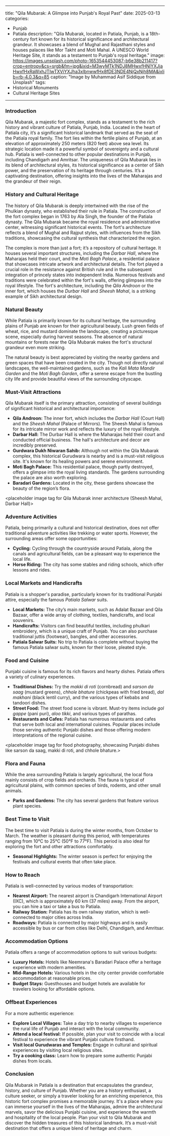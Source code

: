 
---
title: "Qila Mubarak: A Glimpse into Punjab's Royal Past"
date: 2025-03-13
categories:
  - Punjab
  - Patiala
description: "Qila Mubarak, located in Patiala, Punjab, is a 18th-century fort known for its historical significance and architectural grandeur. It showcases a blend of Mughal and Rajasthani styles and houses palaces like Mor Takht and Moti Mahal. A UNESCO World Heritage Site, it stands as a testament to Punjab's royal heritage."
image: https://images.unsplash.com/photo-1653544453087-b6e38b211417?crop=entropy&cs=srgb&fm=jpg&ixid=M3wyMTk1NDJ8MHwxfHNlYXJjaHwxfHxRaWxhJTIwTXViYXJha3xlbnwwfHx8fDE3NDE4NjQxNjh8MA&ixlib=rb-4.0.3&q=85
caption: "Image by Muhammad Asif Siddique from Unsplash"
tags: 
  - Historical Monuments
  - Cultural Heritage Sites
---


### **Introduction**

Qila Mubarak, a majestic fort complex, stands as a testament to the rich history and vibrant culture of Patiala, Punjab, India. Located in the heart of Patiala city, it’s a significant historical landmark that served as the seat of the Patiala royal family. The fort lies within the fertile plains of Punjab, at an elevation of approximately 250 meters (820 feet) above sea level. Its strategic location made it a powerful symbol of sovereignty and a cultural hub. Patiala is well-connected to other popular destinations in Punjab, including Chandigarh and Amritsar. The uniqueness of Qila Mubarak lies in its blend of architectural styles, its historical significance as a center of Sikh power, and the preservation of its heritage through centuries. It’s a captivating destination, offering insights into the lives of the Maharajas and the grandeur of their reign.

### **History and Cultural Heritage**

The history of Qila Mubarak is deeply intertwined with the rise of the Phulkian dynasty, who established their rule in Patiala. The construction of the fort complex began in 1763 by Ala Singh, the founder of the Patiala dynasty. The Qila Mubarak became the royal residence and administrative center, witnessing significant historical events. The fort's architecture reflects a blend of Mughal and Rajput styles, with influences from the Sikh traditions, showcasing the cultural synthesis that characterized the region.

The complex is more than just a fort; it’s a repository of cultural heritage. It houses several important structures, including the *Darbar Hall*, where the Maharajas held their court, and the *Moti Bagh Palace*, a residential palace that showcases intricate artwork and architectural details. The fort played a crucial role in the resistance against British rule and in the subsequent integration of princely states into independent India. Numerous festivals and traditions were celebrated within the fort's walls, offering glimpses into the royal lifestyle. The fort's architecture, including the *Qila Androon* or the inner fort, which houses the *Durbar Hall* and *Sheesh Mahal*, is a striking example of Sikh architectural design.

<placeholder image tag for historical image of Qila Mubarak or Maharaja >

### **Natural Beauty**

While Patiala is primarily known for its cultural heritage, the surrounding plains of Punjab are known for their agricultural beauty. Lush green fields of wheat, rice, and mustard dominate the landscape, creating a picturesque scene, especially during harvest seasons. The absence of natural mountains or forests near the Qila Mubarak makes the fort's structural grandeur even more striking.

The natural beauty is best appreciated by visiting the nearby gardens and green spaces that have been created in the city. Though not directly natural landscapes, the well-maintained gardens, such as the *Kali Mata Mandir Garden* and the *Moti Bagh Garden*, offer a serene escape from the bustling city life and provide beautiful views of the surrounding cityscape.

<placeholder image tag for image showcasing the surrounding agricultural landscape.>

### **Must-Visit Attractions**

Qila Mubarak itself is the primary attraction, consisting of several buildings of significant historical and architectural importance:

*   **Qila Androon:** The inner fort, which includes the *Darbar Hall* (Court Hall) and the *Sheesh Mahal* (Palace of Mirrors). The Sheesh Mahal is famous for its intricate mirror work and reflects the luxury of the royal lifestyle.
*   **Darbar Hall:** The Durbar Hall is where the Maharajas held their court and conducted official business. The hall's architecture and decor are incredibly preserved.
*   **Gurdwara Dukh Niwaran Sahib:** Although not within the Qila Mubarak complex, this historical Gurudwara is nearby and is a must-visit religious site. It's known for its healing powers and serene environment.
*   **Moti Bagh Palace:** This residential palace, though partly destroyed, offers a glimpse into the royal living standards. The gardens surrounding the palace are also worth exploring.
*   **Baradari Gardens:** Located in the city, these gardens showcase the beauty of the region’s flora.

<placeholder image tag for Qila Mubarak inner architecture (Sheesh Mahal, Darbar Hall)>

### **Adventure Activities**

Patiala, being primarily a cultural and historical destination, does not offer traditional adventure activities like trekking or water sports. However, the surrounding areas offer some opportunities:

*   **Cycling:** Cycling through the countryside around Patiala, along the canals and agricultural fields, can be a pleasant way to experience the local life.
*   **Horse Riding:** The city has some stables and riding schools, which offer lessons and rides.

### **Local Markets and Handicrafts**

Patiala is a shopper's paradise, particularly known for its traditional Punjabi attire, especially the famous *Patiala Salwar* suits.

*   **Local Markets:** The city’s main markets, such as Adalat Bazaar and Qila Bazaar, offer a wide array of clothing, textiles, handicrafts, and local souvenirs.
*   **Handicrafts:** Visitors can find beautiful textiles, including phulkari embroidery, which is a unique craft of Punjab. You can also purchase traditional juttis (footwear), bangles, and other accessories.
*   **Patiala Salwar Suits:** No trip to Patiala is complete without buying the famous Patiala salwar suits, known for their loose, pleated style.

<placeholder image tag for image of Patiala Salwar or Phulkari embroidery.>

### **Food and Cuisine**

Punjabi cuisine is famous for its rich flavors and hearty dishes. Patiala offers a variety of culinary experiences.

*   **Traditional Dishes:** Try the *makki di roti* (cornbread) and *sarson da saag* (mustard greens), *chhole bhature* (chickpeas with fried bread), *dal makhani* (black lentil curry), and the various types of kebabs and tandoori dishes.
*   **Street Food:** The street food scene is vibrant. Must-try items include *gol gappe* (pani puri), *aloo tikki*, and various types of parathas.
*   **Restaurants and Cafes:** Patiala has numerous restaurants and cafes that serve both local and international cuisines. Popular places include those serving authentic Punjabi dishes and those offering modern interpretations of the regional cuisine.

<placeholder image tag for food photography, showcasing Punjabi dishes like sarson da saag, makki di roti, and chhole bhature.>

### **Flora and Fauna**

While the area surrounding Patiala is largely agricultural, the local flora mainly consists of crop fields and orchards. The fauna is typical of agricultural plains, with common species of birds, rodents, and other small animals.

*   **Parks and Gardens:** The city has several gardens that feature various plant species.

### **Best Time to Visit**

The best time to visit Patiala is during the winter months, from October to March. The weather is pleasant during this period, with temperatures ranging from 10°C to 25°C (50°F to 77°F). This period is also ideal for exploring the fort and other attractions comfortably.

*   **Seasonal Highlights:** The winter season is perfect for enjoying the festivals and cultural events that often take place.

### **How to Reach**

Patiala is well-connected by various modes of transportation:

*   **Nearest Airport:** The nearest airport is Chandigarh International Airport (IXC), which is approximately 60 km (37 miles) away. From the airport, you can hire a taxi or take a bus to Patiala.
*   **Railway Station:** Patiala has its own railway station, which is well-connected to major cities across India.
*   **Roadways:** Patiala is connected by major highways and is easily accessible by bus or car from cities like Delhi, Chandigarh, and Amritsar.

### **Accommodation Options**

Patiala offers a range of accommodation options to suit various budgets:

*   **Luxury Hotels:** Hotels like Neemrana's Baradari Palace offer a heritage experience with modern amenities.
*   **Mid-Range Hotels:** Various hotels in the city center provide comfortable accommodation at reasonable prices.
*   **Budget Stays:** Guesthouses and budget hotels are available for travelers looking for affordable options.

### **Offbeat Experiences**

For a more authentic experience:

*   **Explore Local Villages:** Take a day trip to nearby villages to experience the rural life of Punjab and interact with the local community.
*   **Attend a local festival:** If possible, plan your visit to coincide with a local festival to experience the vibrant Punjabi culture firsthand.
*   **Visit local Gurudwaras and Temples:** Engage in cultural and spiritual experiences by visiting local religious sites.
*   **Try a cooking class:** Learn how to prepare some authentic Punjabi dishes from locals.

### **Conclusion**

Qila Mubarak in Patiala is a destination that encapsulates the grandeur, history, and culture of Punjab. Whether you are a history enthusiast, a culture seeker, or simply a traveler looking for an enriching experience, this historic fort complex promises a memorable journey. It's a place where you can immerse yourself in the lives of the Maharajas, admire the architectural marvels, savor the delicious Punjabi cuisine, and experience the warmth and hospitality of the local people. Plan your visit to Qila Mubarak and discover the hidden treasures of this historical landmark. It’s a must-visit destination that offers a unique blend of heritage and charm.



